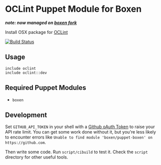 # OCLint Puppet Module for Boxen

***note: now managed on [boxen fork](https://github.com/boxen/puppet-oclint)***

Install OSX package for [OCLint](http://oclint.org/)

[![Build Status](https://travis-ci.org/tommeier/puppet-oclint.svg?branch=master)](https://travis-ci.org/tommeier/puppet-oclint)

## Usage

```puppet
include oclint
include oclint::dev
```

## Required Puppet Modules

* `boxen`

## Development

Set `GITHUB_API_TOKEN` in your shell with a [Github oAuth Token](https://help.github.com/articles/creating-an-oauth-token-for-command-line-use) to raise your API rate limit. You can get some work done without it, but you're less likely to encounter errors like `Unable to find module 'boxen/puppet-boxen' on https://github.com`.

Then write some code. Run `script/cibuild` to test it. Check the `script`
directory for other useful tools.
